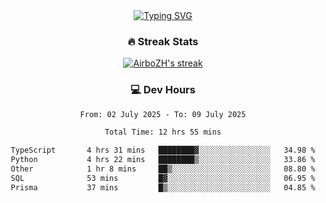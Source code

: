 
<div align="center">
  <a href="https://git.io/typing-svg"><img src="https://readme-typing-svg.demolab.com?font=Fira+Code&size=30&pause=1000&color=33F7F5&center=true&vCenter=true&width=435&lines=Hi+there+%F0%9F%91%8B+I+am+AirboZH+;Welcome+to+my+Github" alt="Typing SVG" /></a>

<h3>🔥 Streak Stats</h3>

<!-- GitHub Readme Streak Stats - https://github.com/DenverCoder1/github-readme-streak-stats -->
<p>
  <a href="https://github.com/DenverCoder1/github-readme-streak-stats">
    <img title="🔥 Get streak stats for your profile at git.io/streak-stats" alt="AirboZH's streak" src="https://streak-stats.demolab.com/?user=AirboZH&theme=monokai-metallian&hide_border=true"/>
  </a>
</p>

<h3>💻 Dev Hours</h3>
<!--START_SECTION:waka-->

```txt
From: 02 July 2025 - To: 09 July 2025

Total Time: 12 hrs 55 mins

TypeScript       4 hrs 31 mins   ████████▓░░░░░░░░░░░░░░░░   34.98 %
Python           4 hrs 22 mins   ████████▒░░░░░░░░░░░░░░░░   33.86 %
Other            1 hr 8 mins     ██▒░░░░░░░░░░░░░░░░░░░░░░   08.80 %
SQL              53 mins         █▓░░░░░░░░░░░░░░░░░░░░░░░   06.95 %
Prisma           37 mins         █▒░░░░░░░░░░░░░░░░░░░░░░░   04.85 %
```

<!--END_SECTION:waka-->
</div>  
